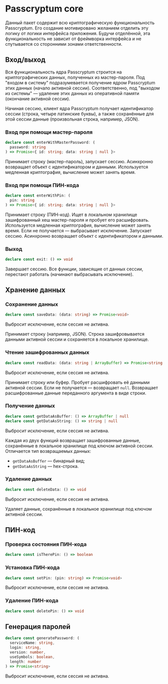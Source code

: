 # Passcryptum core

Данный пакет содержит всю криптографическую функциональность Passcryptum. Его
создание мотивировано желанием отделить эту логику от логики интерфейса приложения.
Будучи отделённой, эта функциональность не зависит от фреймворка интерфейса и не
спутывается со сторонними зонами ответственности.

## Вход/выход

Вся функциональность ядра Passcryptum строится на криптографических данных,
полученных из мастер-пароля. Под "входом в систему" подразумевается получение
ядром Passcryptum этих данных (начало активной сессии). Соответственно, под
"выходом из системы" — удаление этих данных из оперативной памяти
(окончание активной сессии).

Начиная сессию, клиент ядра Passcryptum получает идентификатор сессии
(строка, четыре латинские буквы), а также сохранённые для этой сессии данные
(произвольная строка, например, JSON).

### Вход при помощи мастер-пароля

```typescript
declare const enterWithMasterPassword: (
  password: string
) => Promise<{ id: string; data: string | null }>
```

Принимает строку (мастер-пароль), запускает сессию.
Асинхронно возвращает объект с идентификатором и данными.
Используется медленная криптография, вычисление может занять время.

### Вход при помощи ПИН-кода

```typescript
declare const enterWithPin: (
  pin: string
) => Promise<{ id: string; data: string | null }>
```

Принимает строку (ПИН-код). Ищет в локальном хранилище зашифрованный хеш
мастер-пароля и пробует его расшифровать. Используется медленная криптография,
вычисление может занять время. Если не получается — выбрасывает исключение.
Запускает сессию. Асинхронно возвращает объект с идентификатором и данными.

### Выход

```typescript
declare const exit: () => void
```

Завершает сессию. Все функции, зависящие от данных сессии,
перестают работать (начинают выбрасывать исключение).

## Хранение данных

### Сохранение данных

```typescript
declare const saveData: (data: string) => Promise<void>
```

Выбросит исключение, если сессия не активна.

Принимает строку (например, JSON). Строка зашифровывается данными
активной сессии и сохраняется в локальное хранилище.

### Чтение зашифрованных данных

```typescript
declare const readData: (data: string | ArrayBuffer) => Promise<string | null>
```

Выбросит исключение, если сессия не активна.

Принимает строку или буфер. Пробует расшифровать её данными активной сессии.
Если не получается — возвращает `null`.
Возвращает расшифрованные данные переданного аргумента в виде строки.

### Получение данных

```typescript
declare const getDataAsBuffer: () => ArrayBuffer | null
declare const getDataAsString: () => string | null
```

Выбросит исключение, если сессия не активна.

Каждая из двух функций возвращает зашифрованные данные, сохранённые в локальное
хранилище под ключом активной сессии. Отличается тип возвращаемых данных:

- `getDataAsBuffer` — бинарный вид;
- `getDataAsString` — hex-строка.

### Удаление данных

```typescript
declare const deleteData: () => void
```

Выбросит исключение, если сессия не активна.

Удаляет данные, сохранённые в локальное хранилище под ключом активной сессии.

## ПИН-код

### Проверка состояния ПИН-кода

```typescript
declare const isTherePin: () => boolean
```

### Установка ПИН-кода

```typescript
declare const setPin: (pin: string) => Promise<void>
```

Выбросит исключение, если сессия не активна.

### Удаление ПИН-кода

```typescript
declare const deletePin: () => void
```

## Генерация паролей

```typescript
declare const generatePassword: (
  serviceName: string,
  login: string,
  version: number,
  useSymbols: boolean,
  length: number
) => Promise<string>
```

Выбросит исключение, если сессия не активна.
